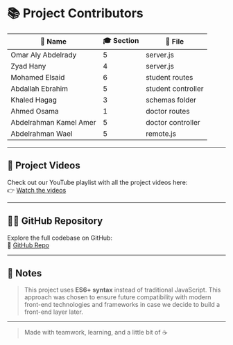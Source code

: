 # 📚 Project Contributors

| 👤 Name                  | 🎓 Section | 📁 File              |
|------------------------|------------|----------------------|
| Omar Aly Abdelrady     | 5          | server.js            |
| Zyad Hany              | 4          | server.js            |
| Mohamed Elsaid         | 6          | student routes       |
| Abdallah Ebrahim       | 5          | student controller   |
| Khaled Hagag           | 3          | schemas folder       |
| Ahmed Osama            | 1          | doctor routes        |
| Abdelrahman Kamel Amer | 5          | doctor controller    |
| Abdelrahman Wael       | 5          | remote.js            |

---

## 🎥 Project Videos  
Check out our YouTube playlist with all the project videos here:  
👉 [Watch the videos](https://www.youtube.com/playlist?list=PLe4dFwv7wDSGVxOTHzp69RJCw3XkWN3W_)

---

## 🧑‍💻 GitHub Repository  
Explore the full codebase on GitHub:  
🔗 [GitHub Repo](https://github.com/omar-abdelrady2/eltask)

---

## 📝 Notes
> This project uses **ES6+ syntax** instead of traditional JavaScript. This approach was chosen to ensure future compatibility with modern front-end technologies and frameworks in case we decide to build a front-end layer later.

---

> Made with teamwork, learning, and a little bit of ☕
